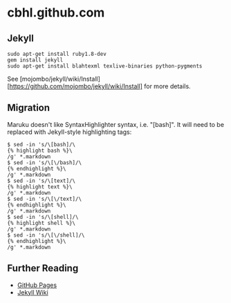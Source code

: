 cbhl.github.com
===============

Jekyll
------

    sudo apt-get install ruby1.8-dev
    gem install jekyll
    sudo apt-get install blahtexml texlive-binaries python-pygments

See [mojombo/jekyll/wiki/Install][https://github.com/mojombo/jekyll/wiki/Install] for more details.

Migration
---------

Maruku doesn't like SyntaxHighlighter syntax, i.e. "[bash]". It will need to be replaced with Jekyll-style highlighting tags:

    $ sed -in 's/\[bash]/\
    {% highlight bash %}\
    /g' *.markdown
    $ sed -in 's/\[\/bash]/\
    {% endhighlight %}\
    /g' *.markdown
    $ sed -in 's/\[text]/\
    {% highlight text %}\
    /g' *.markdown
    $ sed -in 's/\[\/text]/\
    {% endhighlight %}\
    /g' *.markdown
    $ sed -in 's/\[shell]/\
    {% highlight shell %}\
    /g' *.markdown
    $ sed -in 's/\[\/shell]/\
    {% endhighlight %}\
    /g' *.markdown

Further Reading
---------------
* [GitHub Pages][]
* [Jekyll Wiki][]

[GitHub Pages]: <http://pages.github.com/>                "GitHub Pages"
[Jekyll Wiki]:  <https://github.com/mojombo/jekyll/wiki>  "Jekyll Wiki"

